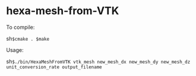# hexa-mesh-from-VTK

To compile:

sh``
$cmake .
$make
``

Usage:

sh``
$./bin/HexaMeshFromVTK vtk_mesh new_mesh_dx new_mesh_dy new_mesh_dz unit_conversion_rate output_filename 
``

